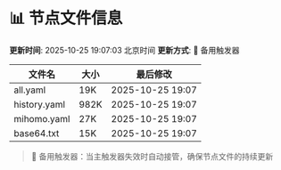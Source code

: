 # 📊 节点文件信息

**更新时间**: 2025-10-25 19:07:03 北京时间
**更新方式**: 🔄 备用触发器

| 文件名 | 大小 | 最后修改 |
|--------|------|----------|
| all.yaml | 19K | 2025-10-25 19:07 |
| history.yaml | 982K | 2025-10-25 19:07 |
| mihomo.yaml | 27K | 2025-10-25 19:07 |
| base64.txt | 15K | 2025-10-25 19:07 |

> 🔄 备用触发器：当主触发器失效时自动接管，确保节点文件的持续更新
